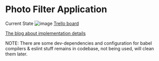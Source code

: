 # Photo Filter Application

Current State
![image](https://user-images.githubusercontent.com/10692276/29999978-c991fd52-909e-11e7-9f09-cebf0803b4d8.png)
[Trello board](https://trello.com/b/7BEOUJ82/image-filter-applicationa)

[The blog about implementation details](https://medium.com/@davidguandev/build-an-online-photo-filter-application-d6e00c36a3bb)

NOTE:
There are some dev-dependencies and configuration for babel compilers & eslint stuff remains in codebase, not being used, will clean them later.

